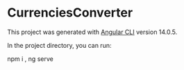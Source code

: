 # CurrenciesConverter

This project was generated with [Angular CLI](https://github.com/angular/angular-cli) version 14.0.5.

In the project directory, you can run:

npm i
,
ng serve 
